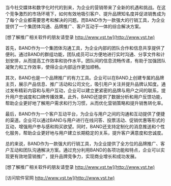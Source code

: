 当今社交媒体和数字化时代的到来，为企业的营销带来了全新的机遇和挑战。在这个竞争激烈的市场环境下，如何有效地吸引客户、提升品牌知名度并促进销售成为了每个企业都需要思考和解决的问题。而BAND作为一款强大的行销工具，为企业提供了一个集团体沟通、品牌推广、客户互动于一体的综合解决方案。

[想了解推广相关软件的朋友请登录 http://www.vst.tw](http://www.vst.tw)

首先，BAND作为一个集团体沟通工具，为企业内部的团队合作和信息共享提供了便利。通过BAND的群组功能，团队成员可以方便地进行实时沟通、分享文件和计划安排，从而提高工作效率和协作水平。团队间的信息流畅传递，有助于加强团队凝聚力和工作效率，使得企业内部运作更加顺畅。

其次，BAND也是一个品牌推广的有力工具。企业可以在BAND上创建专属的品牌主页，展示产品信息、推广活动和公司文化，吸引用户关注并提升品牌认知度。通过发布精彩内容和与用户互动，企业可以建立更紧密的品牌与用户之间的联系，提升用户忠诚度和口碑传播效果。此外，BAND还提供了数据分析和用户反馈功能，帮助企业更好地了解用户需求和行为习惯，从而优化营销策略和提升销售转化率。

最后，BAND作为一个客户互动平台，为企业与用户之间的沟通和互动提供了便捷的渠道。企业可以通过BAND与用户进行在线问答、投票活动、促销优惠等形式的互动，增强用户参与感和购买欲望。同时，BAND还支持定制化的消息推送和个性化服务，帮助企业更好地与用户建立长期稳定的关系，提升客户满意度和忠诚度。

总的来说，BAND作为一款强大的行销工具，为企业提供了全方位的品牌推广、客户互动和团队沟通解决方案。通过充分利用BAND的各项功能和特点，企业可以实现更有效地营销推广，提升品牌竞争力，实现商业增长和成功发展。

[想了解推广相关软件的朋友请登录 http://www.vst.tw](http://www.vst.tw)


[访问软件官网 http://www.vst.tw](http://www.vst.tw)
